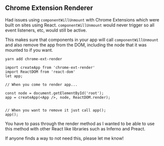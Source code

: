 ## Chrome Extension Renderer

Had issues using `componentWillUnmount` with Chrome Extensions which were built on sites using React. `componentWillUnmount` would never trigger so all event listeners, etc, would still be active.

This makes sure that components in your app will call `componentWillUnmount` and also remove the app from the DOM, including the node that it was mounted to if you want.

```
yarn add chrome-ext-render
```

```
import createApp from 'chrome-ext-render'
import ReactDOM from 'react-dom'
let app;

// When you come to render app...

const node = document.getElementById('root');
app = createApp(<App />, node, ReactDOM.render);


// When you want to remove it just call app();
app();
```

You have to pass through the render method as I wanted to be able to use this method with other React like libraries such as Inferno and Preact.

If anyone finds a way to not need this, please let me know!

